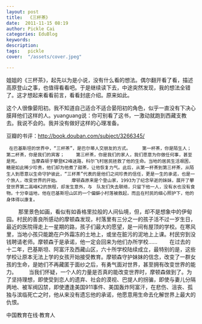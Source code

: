 ```yaml
---
layout: post  
title:  《三杯茶》  
date:  2011-11-15 08:19  
author: Pickle Cai  
categories: EduBlog  
keywords: 
description:   
tags:	pickle   
cover:  "/assets/cover.jpeg"  

---  
```

    
 姐姐的《三杯茶》，起先以为是小说，没有什么看的想法。偶尔翻开看了看，描述高原登山之事，也值得看看吧。于是继续读下去，中途突然发现，我的想法全错了。这才想起来看看前言，看看封底介绍。原来如此。

这个人很像晏阳初。我不知道自己适合不适合晏阳初的角色，似乎一直没有下决心膜拜他们这样的人。yuanguang说：你可别看了这书，一激动就跑到西藏支教去。我说不会的。我并没有做好这样的心理准备。

豆瓣的书评：http://book.douban.com/subject/3266345/



     在巴基斯坦的世界中，“三杯茶”，是巴尔蒂人交朋友的方式。 　　第一杯茶，你是陌生人； 　　第二杯茶，你是我们的宾客； 　　第三杯茶，你是我们的家人，我们愿意为你做任何事，甚至是死。 　　当摩森顿于攀登K2峰迷路，科尔飞村居民拯救了他的生命。当地的居民生活艰困，糖是如此稀少珍贵，他们却为他煮了甜茶，让他恢复力气。此后，从第一杯茶到第三杯茶，从陌生人到愿意以生命守护彼此，“三杯茶”代表的是他们之间珍贵的信任，更是一生的承诺，也是一个旅人，改变世界的开始。 　　摩顿森原来是个登山家，1993为了纪念早逝的妹妹，展开了攀登世界第二高峰K2的旅程，却发生意外，与　队友们失去联络，只留下他一人，没有水也没有食物。十分幸运地，他在巴基斯坦山区的一个偏僻小村落被救起，而且在村民的细心照护下，他的身体得以康复。

　 　那里景色如画，看似有如香格里拉般的人间仙境，但，却不是想象中的伊甸园。村民的善良所感动的摩顿森发现，村落里有三分之一的孩子活不过一岁生日，最近的医院得走上一星期的路，孩子们最大的愿望，是一间有屋顶的学校。在寒风里，当地小孩只能跪在户外霜冻的土地上，或坐在脏污的泥地上上课。村民穷到没钱聘请老师。摩顿森于是承诺，他一定会回来为他们办所学校…… 　　在过去的十二年，巴基斯坦、阿富汗及西藏山区，六十所学校陆续成立，最特别的是，这些学校让原本无法上学的女孩开始接受教育。摩顿森守护妹妹的信念，改变了一群女孩的生命，是她们不再藏匿于面纱之后，有勇气面对世界，甚至拥有改变世界的能力。 　　当我们怀疑，一个人的力量是否真的能改变世界时，摩顿森做到了。为了坚持理想，即使受到恋人的遗弃、社会的漠视、巴提人的拐骗，即使与妻儿分隔两地、被军阀囚禁，即使遭逢美国911事件、美国轰炸阿富汗，在悲伤、沮丧、孤独与滨临死亡之时，他从来没有遗忘他的承诺，他愿意用生命去化解世界上最大的仇恨。

						

		    
 中国教育在线·教育人


